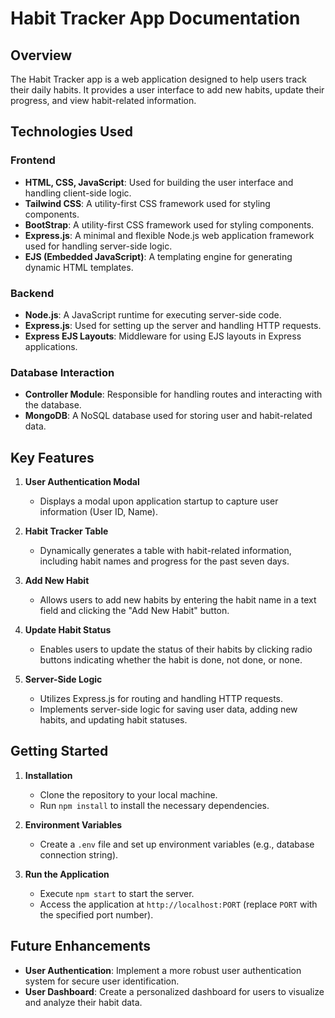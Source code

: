 # Habit Tracker App Documentation

## Overview

The Habit Tracker app is a web application designed to help users track their daily habits. It provides a user interface to add new habits, update their progress, and view habit-related information.

## Technologies Used

### Frontend
- **HTML, CSS, JavaScript**: Used for building the user interface and handling client-side logic.
- **Tailwind CSS**: A utility-first CSS framework used for styling components.
- **BootStrap**: A utility-first CSS framework used for styling 
components.
- **Express.js**: A minimal and flexible Node.js web application framework used for handling server-side logic.
- **EJS (Embedded JavaScript)**: A templating engine for generating dynamic HTML templates.

### Backend
- **Node.js**: A JavaScript runtime for executing server-side code.
- **Express.js**: Used for setting up the server and handling HTTP requests.
- **Express EJS Layouts**: Middleware for using EJS layouts in Express applications.

### Database Interaction
- **Controller Module**: Responsible for handling routes and interacting with the database.
- **MongoDB**: A NoSQL database used for storing user and habit-related data.

## Key Features

1. **User Authentication Modal**
   - Displays a modal upon application startup to capture user information (User ID, Name).

2. **Habit Tracker Table**
   - Dynamically generates a table with habit-related information, including habit names and progress for the past seven days.

3. **Add New Habit**
   - Allows users to add new habits by entering the habit name in a text field and clicking the "Add New Habit" button.

4. **Update Habit Status**
   - Enables users to update the status of their habits by clicking radio buttons indicating whether the habit is done, not done, or none.

5. **Server-Side Logic**
   - Utilizes Express.js for routing and handling HTTP requests.
   - Implements server-side logic for saving user data, adding new habits, and updating habit statuses.

## Getting Started

1. **Installation**
   - Clone the repository to your local machine.
   - Run `npm install` to install the necessary dependencies.

2. **Environment Variables**
   - Create a `.env` file and set up environment variables (e.g., database connection string).

3. **Run the Application**
   - Execute `npm start` to start the server.
   - Access the application at `http://localhost:PORT` (replace `PORT` with the specified port number).

## Future Enhancements

- **User Authentication**: Implement a more robust user authentication system for secure user identification.
- **User Dashboard**: Create a personalized dashboard for users to visualize and analyze their habit data.
